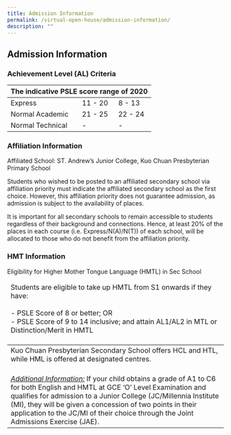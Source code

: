 ```yaml
---
title: Admission Information
permalink: /virtual-open-house/admission-information/
description: ""
---
```

## Admission Information

### Achievement Level (AL) Criteria

<table>
<thead>
  <tr>
    <th colspan="3">The indicative PSLE score range of 2020</th>
  </tr>
</thead>
<tbody>
  <tr>
    <td>Express</td>
    <td>11 - 20</td>
    <td>8 - 13</td>
  </tr>
  <tr>
    <td>Normal Academic</td>
    <td>21 - 25</td>
    <td>22 - 24</td>
  </tr>
  <tr>
    <td> Normal Technical</td>
    <td> -</td>
    <td> -</td>
  </tr>
</tbody>
</table>

### Affiliation Information

Affiliated School:   ST. Andrew’s Junior College, Kuo Chuan Presbyterian Primary School

Students who wished to be posted to an affiliated secondary school via affiliation priority must indicate the affiliated secondary school as the first choice. However, this affiliation priority does not guarantee admission, as admission is subject to the availability of places.

It is important for all secondary schools to remain accessible to students regardless of their background and connections. Hence, at least 20% of the places in each course (i.e. Express/N(A)/N(T)) of each school, will be allocated to those who do not benefit from the affiliation priority.

### HMT Information

Eligibility for Higher Mother Tongue Language (HMTL) in Sec School

<table>
<thead>
  <tr>
    <td>Students are eligible to take up HMTL from S1 onwards if they have:<br><br>  - PSLE Score of 8 or better; OR<br> -  PSLE Score of 9 to 14 inclusive; and attain AL1/AL2 in MTL or Distinction/Merit in HMTL<br><br></td>
  </tr>
</thead>
<tbody>
  <tr>
    <td>Kuo Chuan Presbyterian Secondary School offers HCL and HTL, while HML is offered at designated centres.<br><br></td>
  </tr>
  <tr>
		<td><i><u>Additional Information:</u></i> If your child obtains a grade of A1 to C6 for both English and HMTL at GCE ‘O’ Level Examination and qualifies for admission to a Junior College (JC/Millennia Institute (MI), they will be given a concession of two points in their application to the JC/MI of their choice through the Joint Admissions Exercise (JAE).</td>
  </tr>
</tbody>
</table>
